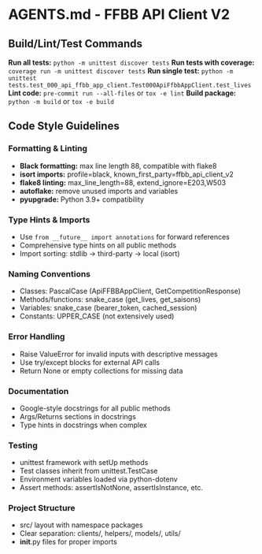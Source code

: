 # AGENTS.md - FFBB API Client V2

## Build/Lint/Test Commands

**Run all tests:** `python -m unittest discover tests`
**Run tests with coverage:** `coverage run -m unittest discover tests`
**Run single test:** `python -m unittest tests.test_000_api_ffbb_app_client.Test000ApiFfbbAppClient.test_lives`
**Lint code:** `pre-commit run --all-files` or `tox -e lint`
**Build package:** `python -m build` or `tox -e build`

## Code Style Guidelines

### Formatting & Linting
- **Black formatting:** max line length 88, compatible with flake8
- **isort imports:** profile=black, known_first_party=ffbb_api_client_v2
- **flake8 linting:** max_line_length=88, extend_ignore=E203,W503
- **autoflake:** remove unused imports and variables
- **pyupgrade:** Python 3.9+ compatibility

### Type Hints & Imports
- Use `from __future__ import annotations` for forward references
- Comprehensive type hints on all public methods
- Import sorting: stdlib → third-party → local (isort)

### Naming Conventions
- Classes: PascalCase (ApiFFBBAppClient, GetCompetitionResponse)
- Methods/functions: snake_case (get_lives, get_saisons)
- Variables: snake_case (bearer_token, cached_session)
- Constants: UPPER_CASE (not extensively used)

### Error Handling
- Raise ValueError for invalid inputs with descriptive messages
- Use try/except blocks for external API calls
- Return None or empty collections for missing data

### Documentation
- Google-style docstrings for all public methods
- Args/Returns sections in docstrings
- Type hints in docstrings when complex

### Testing
- unittest framework with setUp methods
- Test classes inherit from unittest.TestCase
- Environment variables loaded via python-dotenv
- Assert methods: assertIsNotNone, assertIsInstance, etc.

### Project Structure
- src/ layout with namespace packages
- Clear separation: clients/, helpers/, models/, utils/
- __init__.py files for proper imports
